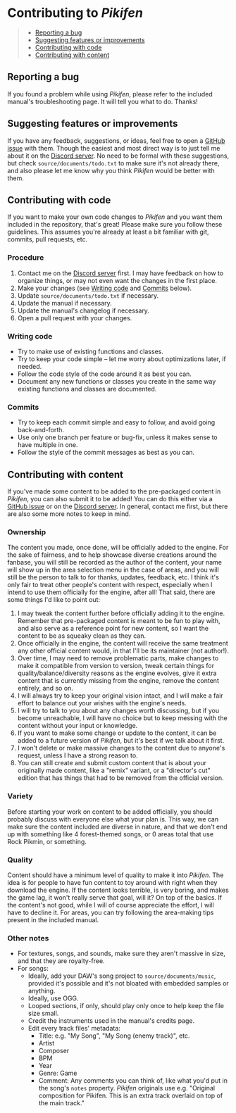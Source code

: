 # Contributing to _Pikifen_

> * [Reporting a bug](#reporting-a-bug)
> * [Suggesting features or improvements](#suggesting-features-or-improvements)
> * [Contributing with code](#contributing-with-code)
> * [Contributing with content](#contributing-with-content)

## Reporting a bug

If you found a problem while using _Pikifen_, please refer to the included manual's troubleshooting page. It will tell you what to do. Thanks!

## Suggesting features or improvements

If you have any feedback, suggestions, or ideas, feel free to open a [GitHub issue](https://github.com/Espyo/Pikifen/issues) with them. Though the easiest and most direct way is to just tell me about it on the [Discord server](https://discord.gg/qbhz4u3). No need to be formal with these suggestions, but check `source/documents/todo.txt` to make sure it's not already there, and also please let me know why you think _Pikifen_ would be better with them.

## Contributing with code

If you want to make your own code changes to _Pikifen_ and you want them included in the repository, that's great! Please make sure you follow these guidelines. This assumes you're already at least a bit familiar with git, commits, pull requests, etc.

### Procedure

1. Contact me on the [Discord server](https://discord.gg/qbhz4u3) first. I may have feedback on how to organize things, or may not even want the changes in the first place.
2. Make your changes (see [Writing code](#writing-code) and [Commits](#commits) below).
3. Update `source/documents/todo.txt` if necessary.
4. Update the manual if necessary.
4. Update the manual's changelog if necessary.
5. Open a pull request with your changes.

### Writing code

* Try to make use of existing functions and classes.
* Try to keep your code simple &ndash; let me worry about optimizations later, if needed.
* Follow the code style of the code around it as best you can.
* Document any new functions or classes you create in the same way existing functions and classes are documented.

### Commits

* Try to keep each commit simple and easy to follow, and avoid going back-and-forth.
* Use only one branch per feature or bug-fix, unless it makes sense to have multiple in one.
* Follow the style of the commit messages as best as you can.

## Contributing with content

If you've made some content to be added to the pre-packaged content in _Pikifen_, you can also submit it to be added! You can do this either via a [GitHub issue](https://github.com/Espyo/Pikifen/issues) or on the [Discord server](https://discord.gg/qbhz4u3). In general, contact me first, but there are also some more notes to keep in mind.

### Ownership

The content you made, once done, will be officially added to the engine. For the sake of fairness, and to help showcase diverse creations around the fanbase, you will still be recorded as the author of the content, your name will show up in the area selection menu in the case of areas, and you will still be the person to talk to for thanks, updates, feedback, etc. I think it's only fair to treat other people's content with respect, especially when I intend to use them officially for the engine, after all! That said, there are some things I'd like to point out:

1. I may tweak the content further before officially adding it to the engine. Remember that pre-packaged content is meant to be fun to play with, and also serve as a reference point for new content, so I want the content to be as squeaky clean as they can.
2. Once officially in the engine, the content will receive the same treatment any other official content would, in that I'll be its maintainer (not author!).
3. Over time, I may need to remove problematic parts, make changes to make it compatible from version to version, tweak certain things for quality/balance/diversity reasons as the engine evolves, give it extra content that is currently missing from the engine, remove the content entirely, and so on.
4. I will always try to keep your original vision intact, and I will make a fair effort to balance out your wishes with the engine's needs.
5. I will try to talk to you about any changes worth discussing, but if you become unreachable, I will have no choice but to keep messing with the content without your input or knowledge.
6. If you want to make some change or update to the content, it can be added to a future version of _Pikifen_, but it's best if we talk about it first.
7. I won't delete or make massive changes to the content due to anyone's request, unless I have a strong reason to.
8. You can still create and submit custom content that is about your originally made content, like a "remix" variant, or a "director's cut" edition that has things that had to be removed from the official version.

### Variety

Before starting your work on content to be added officially, you should probably discuss with everyone else what your plan is. This way, we can make sure the content included are diverse in nature, and that we don't end up with something like 4 forest-themed songs, or 0 areas total that use Rock Pikmin, or something.

### Quality

Content should have a minimum level of quality to make it into _Pikifen_. The idea is for people to have fun content to toy around with right when they download the engine. If the content looks terrible, is very boring, and makes the game lag, it won't really serve that goal, will it? On top of the basics. If the content's not good, while I will of course appreciate the effort, I will have to decline it. For areas, you can try following the area-making tips present in the included manual.

### Other notes

* For textures, songs, and sounds, make sure they aren't massive in size, and that they are royalty-free.
* For songs:
  * Ideally, add your DAW's song project to `source/documents/music`, provided it's possible and it's not bloated with embedded samples or anything.
  * Ideally, use OGG.
  * Looped sections, if only, should play only once to help keep the file size small.
  * Credit the instruments used in the manual's credits page.
  * Edit every track files' metadata:
    * Title: e.g. "My Song", "My Song (enemy track)", etc.
    * Artist
    * Composer
    * BPM
    * Year
    * Genre: Game
    * Comment: Any comments you can think of, like what you'd put in the song's `notes` property. _Pikifen_ originals use e.g. "Original composition for Pikifen. This is an extra track overlaid on top of the main track."
